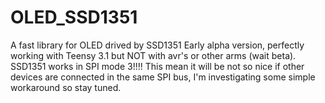 # OLED_SSD1351
A fast library for OLED drived by SSD1351
Early alpha version, perfectly working with Teensy 3.1 but NOT with avr's or other arms (wait beta).
SSD1351 works in SPI mode 3!!!! This mean it will be not so nice if other devices are connected in the same SPI bus, I'm investigating some simple workaround so stay tuned.
